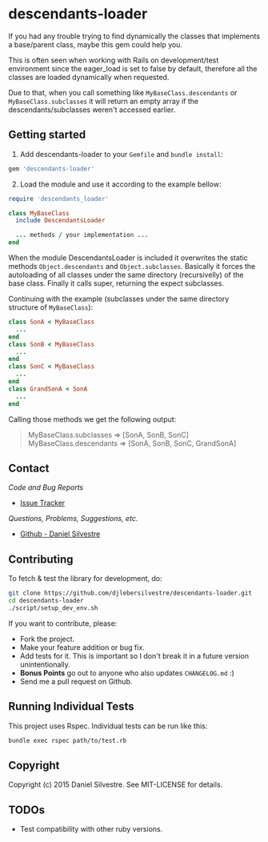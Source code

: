 descendants-loader
============

If you had any trouble trying to find dynamically the classes that implements a base/parent class, maybe this gem could help you.

This is often seen when working with Rails on development/test environment since the eager_load is set to false by default, therefore all the classes are loaded dynamically when requested.

Due to that, when you call something like `MyBaseClass.descendants` or `MyBaseClass.subclasses` it will return an empty array if the descendants/subclasses weren't accessed earlier.

Getting started
---------------

1.  Add descendants-loader to your `Gemfile` and `bundle install`:
```ruby
gem 'descendants-loader'
```

2.  Load the module and use it according to the example bellow:
```ruby
require 'descendants_loader'

class MyBaseClass
  include DescendantsLoader

  ... methods / your implementation ...
end
```

When the module DescendantsLoader is included it overwrites the static methods `Object.descendants` and `Object.subclasses`.
Basically it forces the autoloading of all classes under the same directory (recursivelly) of the base class.
Finally it calls super, returning the expect subclasses.

Continuing with the example (subclasses under the same directory structure of `MyBaseClass`):
```ruby
class SonA < MyBaseClass
  ...
end
class SonB < MyBaseClass
  ...
end
class SonC < MyBaseClass
  ...
end
class GrandSonA < SonA
  ...
end
```

Calling those methods we get the following output:
> MyBaseClass.subclasses
=> [SonA, SonB, SonC]
> MyBaseClass.descendants
=> [SonA, SonB, SonC, GrandSonA]

## Contact

*Code and Bug Reports*

* [Issue Tracker](https://github.com/djlebersilvestre/descendants-loader/issues)

*Questions, Problems, Suggestions, etc.*

* [Github - Daniel Silvestre](https://github.com/djlebersilvestre)

## Contributing

To fetch & test the library for development, do:

```bash
git clone https://github.com/djlebersilvestre/descendants-loader.git
cd descendants-loader
./script/setup_dev_env.sh
```

If you want to contribute, please:

  * Fork the project.
  * Make your feature addition or bug fix.
  * Add tests for it. This is important so I don't break it in a future version unintentionally.
  * **Bonus Points** go out to anyone who also updates `CHANGELOG.md` :)
  * Send me a pull request on Github.

## Running Individual Tests

This project uses Rspec. Individual tests can be run like this:

```bash
bundle exec rspec path/to/test.rb
```

## Copyright

Copyright (c) 2015 Daniel Silvestre. See MIT-LICENSE for details.

## TODOs

* Test compatibility with other ruby versions.
